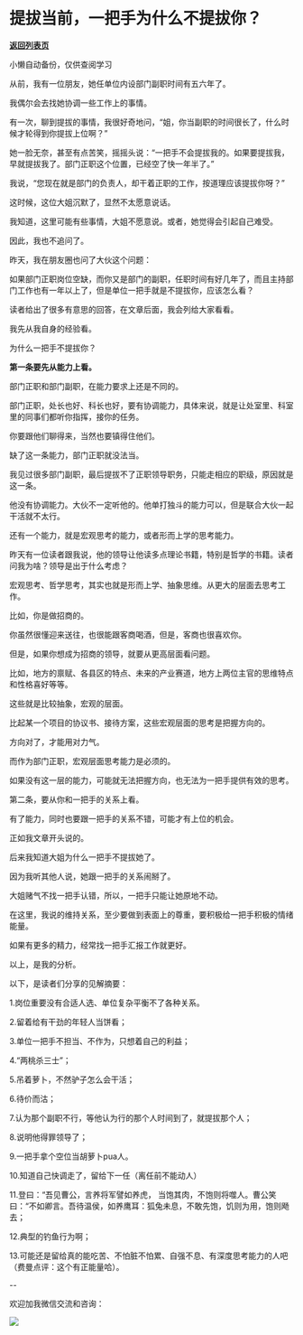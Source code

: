 # 提拔当前，一把手为什么不提拔你？

[**返回列表页**](/gzh/费曼的小茶馆)

小懒自动备份，仅供查阅学习

从前，我有一位朋友，她任单位内设部门副职时间有五六年了。

  

我偶尔会去找她协调一些工作上的事情。  

  

有一次，聊到提拔的事情，我很好奇地问，“姐，你当副职的时间很长了，什么时候才轮得到你提拔上位啊？”

  

她一脸无奈，甚至有点苦笑，摇摇头说：“一把手不会提拔我的。如果要提拔我，早就提拔我了。部门正职这个位置，已经空了快一年半了。”

  

我说，“您现在就是部门的负责人，却干着正职的工作，按道理应该提拔你呀？”  

  

这时候，这位大姐沉默了，显然不太愿意说话。

  

我知道，这里可能有些事情，大姐不愿意说。或者，她觉得会引起自己难受。  

  

因此，我也不追问了。  

  

昨天，我在朋友圈也问了大伙这个问题：  

  

如果部门正职岗位空缺，而你又是部门的副职，任职时间有好几年了，而且主持部门工作也有一年以上了，但是单位一把手就是不提拔你，应该怎么看？

  

读者给出了很多有意思的回答，在文章后面，我会列给大家看看。

  

我先从我自身的经验看。  

  

为什么一把手不提拔你？  

  

**第一条要先从能力上看。**  

  

部门正职和部门副职，在能力要求上还是不同的。  

  

部门正职，处长也好、科长也好，要有协调能力，具体来说，就是让处室里、科室里的同事们都听你指挥，接你的任务。

  

你要跟他们聊得来，当然也要镇得住他们。  

  

缺了这一条能力，部门正职就没法当。  

  

我见过很多部门副职，最后提拔不了正职领导职务，只能走相应的职级，原因就是这一条。  

  

他没有协调能力。大伙不一定听他的。他单打独斗的能力可以，但是联合大伙一起干活就不太行。

  

还有一个能力，就是宏观思考的能力，或者形而上学的思考能力。  

  

昨天有一位读者跟我说，他的领导让他读多点理论书籍，特别是哲学的书籍。读者问我为啥？领导是出于什么考虑？  

  

宏观思考、哲学思考，其实也就是形而上学、抽象思维。从更大的层面去思考工作。

  

比如，你是做招商的。

  

你虽然很懂迎来送往，也很能跟客商喝酒，但是，客商也很喜欢你。

  

但是，如果你想成为招商的领导，就要从更高层面看问题。  

  

比如，地方的禀赋、各县区的特点、未来的产业赛道，地方上两位主官的思维特点和性格喜好等等。

  

这些就是比较抽象，宏观的层面。  

  

比起某一个项目的协议书、接待方案，这些宏观层面的思考是把握方向的。

  

方向对了，才能用对力气。  

  

而作为部门正职，宏观层面思考能力是必须的。

  

如果没有这一层的能力，可能就无法把握方向，也无法为一把手提供有效的思考。

  

第二条，要从你和一把手的关系上看。

  

有了能力，同时也要跟一把手的关系不错，可能才有上位的机会。  

  

正如我文章开头说的。  

  

后来我知道大姐为什么一把手不提拔她了。

  

因为我听其他人说，她跟一把手的关系闹掰了。

  

大姐赌气不找一把手认错，所以，一把手只能让她原地不动。  

  

在这里，我说的维持关系，至少要做到表面上的尊重，要积极给一把手积极的情绪能量。  

  

如果有更多的精力，经常找一把手汇报工作就更好。  

  

以上，是我的分析。

  

以下，是读者们分享的见解摘要：

  

1.岗位重要没有合适人选、单位复杂平衡不了各种关系。  

  

2.留着给有干劲的年轻人当饼看；  

  

3.单位一把手不担当、不作为，只想着自己的利益；

  

4.“两桃杀三士”；  

  

5.吊着萝卜，不然驴子怎么会干活；  

  

6.待价而沽；

  

7.认为那个副职不行，等他认为行的那个人时间到了，就提拔那个人；  

  

8.说明他得罪领导了；  

  

9.一把手拿个空位当胡萝卜pua人。

  

10.知道自己快调走了，留给下一任（离任前不能动人）

  

11.登曰：“吾见曹公，言养将军譬如养虎， 当饱其肉，不饱则将噬人。曹公笑曰：“不如卿言。吾待温侯，如养鹰耳：狐兔未息，不敢先饱，饥则为用，饱则飏去；

  

12.典型的钓鱼行为啊；

  

13.可能还是留给真的能吃苦、不怕脏不怕累、自强不息、有深度思考能力的人吧（费曼点评：这个有正能量哈）。  

  

\--  

  

欢迎加我微信交流和咨询：

  

![](https://mmbiz.qpic.cn/mmbiz_jpg/4ufdCXwkRArXJOgKic3pgrRsdiawr1ibm7mzPQvlZ8ceOlTw0g6TicS0NCIt6duqBrYAj2ElGykGf0WLqTeDmKEHJQ/640?wx_fmt=jpeg)

  

  

